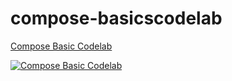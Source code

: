 # compose-basicscodelab

[Compose Basic Codelab](https://developer.android.com/codelabs/jetpack-compose-basics?continue=https%3A%2F%2Fdeveloper.android.com%2Fcourses%2Fpathways%2Fcompose%23codelab-https%3A%2F%2Fdeveloper.android.com%2Fcodelabs%2Fjetpack-compose-basics#4)


[![Compose Basic Codelab](https://user-images.githubusercontent.com/3296199/159067169-1ab143df-8fb9-41a4-82db-0195ea6c683f.png)](https://www.youtube.com/watch?v=k3jvNqj4m08)
